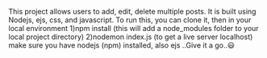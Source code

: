 This project allows users to add, edit, delete multiple posts.
It is built using Nodejs, ejs, css, and javascript.
To run this, you can clone it, then in your local environment
1)npm install (this will add a node_modules folder to your local project directory)
2)nodemon index.js (to get a live server localhost)
make sure you have nodejs (npm) installed, also ejs ..Give it a go..😃
